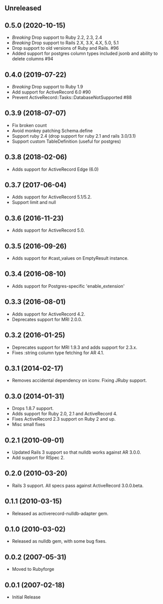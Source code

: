 Unreleased
----------

0.5.0 (2020-10-15)
-----------

- *Breaking* Drop support to Ruby 2.2, 2.3, 2.4
- *Breaking* Drop support to Rails 2.X, 3.X, 4.X, 5.0, 5.1
- Drop support to old versions of Ruby and Rails. #96
- Added support for postgres column types included jsonb and ability to delete columns #94

0.4.0 (2019-07-22)
-----------

- *Breaking* Drop support to Ruby 1.9
- Add support for ActiveRecord 6.0 #90
- Prevent ActiveRecord::Tasks::DatabaseNotSupported #88

0.3.9 (2018-07-07)
-----------
- Fix broken count
- Avoid monkey patching Schema.define
- Support ruby 2.4 (drop support for ruby 2.1 and rails 3.0/3.1)
- Support custom TableDefinition (useful for postgres)

0.3.8 (2018-02-06)
-----------
- Adds support for ActiveRecord Edge (6.0)

0.3.7 (2017-06-04)
-----------
- Adds support for ActiveRecord 5.1/5.2.
- Support limit and null


0.3.6 (2016-11-23)
-----------
- Adds support for ActiveRecord 5.0.


0.3.5 (2016-09-26)
-----------
- Adds support for #cast_values on EmptyResult instance.


0.3.4 (2016-08-10)
-----------
- Adds support for Postgres-specific 'enable_extension'


0.3.3 (2016-08-01)
-----------
- Adds support for ActiveRecord 4.2.
- Deprecates support for MRI 2.0.0.


0.3.2 (2016-01-25)
-----------
- Deprecates support for MRI 1.9.3 and adds support for 2.3.x.
- Fixes :string column type fetching for AR 4.1.


0.3.1 (2014-02-17)
-----------
- Removes accidental dependency on iconv. Fixing JRuby support.


0.3.0 (2014-01-31)
-----------
- Drops 1.8.7 support.
- Adds support for Ruby 2.0, 2.1 and ActiveRecord 4.
- Fixes ActiveRecord 2.3 support on Ruby 2 and up.
- Misc small fixes


0.2.1 (2010-09-01)
-----------
- Updated Rails 3 support so that nulldb works against AR 3.0.0.
- Add support for RSpec 2.


0.2.0 (2010-03-20)
-----------
- Rails 3 support.  All specs pass against ActiveRecord 3.0.0.beta.


0.1.1 (2010-03-15)
-----------
- Released as activerecord-nulldb-adapter gem.


0.1.0 (2010-03-02)
-----------
- Released as nulldb gem, with some bug fixes.


0.0.2 (2007-05-31)
-----------
- Moved to Rubyforge


0.0.1 (2007-02-18)
-----------
- Initial Release
